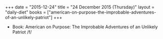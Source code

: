 +++
date = "2015-12-24"
title = "24 December 2015 (Thursday)"
layout = "daily-diet"
books = ["american-on-purpose-the-improbable-adventures-of-an-unlikely-patriot"]
+++


* Book: American on Purpose: The Improbable Adventures of an Unlikely Patriot /f/
